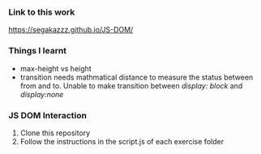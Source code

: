 ### Link to this work
https://segakazzz.github.io/JS-DOM/

### Things I learnt
* max-height vs height
* transition needs mathmatical distance to measure the status between from and to. Unable to make transition between *display: block* and *display:none*


### JS DOM Interaction 

1) Clone this repository
2) Follow the instructions in the script.js of each exercise folder
